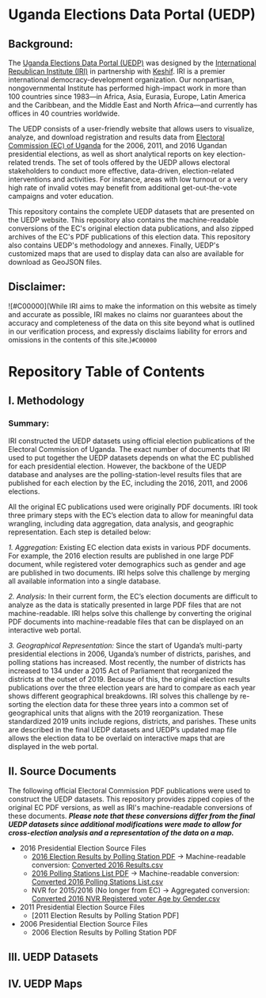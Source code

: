 # Uganda Elections Data Portal (UEDP)
## Background:
The [Uganda Elections Data Portal (UEDP)](https://uganda.electionsdataportal.org/result/Presidential/2016/National/) was designed by the [International Republican Institute (IRI)](https://www.iri.org/) in partnership with [Keshif](https://keshif.me/). IRI is a premier international democracy-development organization. Our nonpartisan, nongovernmental Institute has performed high-impact work in more than 100 countries since 1983—in Africa, Asia, Eurasia, Europe, Latin America and the Caribbean, and the Middle East and North Africa—and currently has offices in 40 countries worldwide.

The UEDP consists of a user-friendly website that allows users to visualize, analyze, and download registration and results data from [Electoral Commission (EC) of Uganda](https://ec.or.ug/) for the 2006, 2011, and 2016 Ugandan presidential elections, as well as short analytical reports on key election-related trends. The set of tools offered by the UEDP allows electoral stakeholders to conduct more effective, data-driven, election-related interventions and activities. For instance, areas with low turnout or a very high rate of invalid votes may benefit from additional get-out-the-vote campaigns and voter education.

This repository contains the complete UEDP datasets that are presented on the UEDP website. This repository also contains the machine-readable conversions of the EC's original election data publications, and also zipped archives of the EC's PDF publications of this election data. This repository also contains UEDP's methodology and annexes. Finally, UEDP's customized maps that are used to display data can also are available for download as GeoJSON files.

## Disclaimer:
![#C00000](While IRI aims to make the information on this website as timely and accurate as possible, IRI makes no claims nor guarantees about the accuracy and completeness of the data on this site beyond what is outlined in our verification process, and expressly disclaims liability for errors and omissions in the contents of this site.)`#C00000`

# Repository Table of Contents
## I. Methodology
### Summary:
IRI constructed the UEDP datasets using official election publications of the Electoral Commission of Uganda. The exact number of documents that IRI used to put together the UEDP datasets depends on what the EC published for each presidential election. However, the backbone of the UEDP database and analyses are the polling-station-level results files that are published for each election by the EC, including the 2016, 2011, and 2006 elections.

All the original EC publications used were originally PDF documents. IRI took three primary steps with the EC’s election data to allow for meaningful data wrangling, including data aggregation, data analysis, and geographic representation. Each step is detailed below:  

*1.	Aggregation:* Existing EC election data exists in various PDF documents. For example, the 2016 election results are published in one large PDF document, while registered voter demographics such as gender and age are published in two documents. IRI helps solve this challenge by merging all available information into a single database.

*2.	Analysis:* In their current form, the EC’s election documents are difficult to analyze as the data is statically presented in large PDF files that are not machine-readable. IRI helps solve this challenge by converting the original PDF documents into machine-readable files that can be displayed on an interactive web portal.

*3.	Geographical Representation:* Since the start of Uganda’s multi-party presidential elections in 2006, Uganda’s number of districts, parishes, and polling stations has increased. Most recently, the number of districts has increased to 134 under a 2015 Act of Parliament that reorganized the districts at the outset of 2019.  Because of this, the original election results publications over the three election years are hard to compare as each year shows different geographical breakdowns. IRI solves this challenge by re-sorting the election data for these three years into a common set of geographical units that aligns with the 2019 reorganization. These standardized 2019 units include regions, districts, and parishes. These units are described in the final UEDP datasets and UEDP’s updated map file allows the election data to be overlaid on interactive maps that are displayed in the web portal.

## II. Source Documents
The following official Electoral Commission PDF publications were used to construct the UEDP datasets. This repository provides zipped copies of the original EC PDF versions, as well as IRI's machine-readable conversions of these documents. ***Please note that these conversions differ from the final UEDP datasets since additional modifications were made to allow for cross-election analysis and a representation of the data on a map.*** 

* 2016 Presidential Election Source Files
    * [2016 Election Results by Polling Station PDF](https://github.com/bt-IRI/UEDP/tree/master/Original%20Source%20Data/2016%20Election/2016%20Election%20Results) &#8594; Machine-readable conversion: [Converted 2016 Results.csv](https://github.com/bt-IRI/UEDP/blob/master/Original%20File%20Conversions/2016%20Conversions/Converted%202016%20Results.csv)
    * [2016 Polling Stations List PDF](https://github.com/bt-IRI/UEDP/tree/master/Original%20Source%20Data/2016%20Election/2016%20Election%20Station%20List) &#8594; Machine-readable conversion: [Converted 2016 Polling Stations List.csv](https://github.com/bt-IRI/UEDP/blob/master/Original%20File%20Conversions/2016%20Conversions/Converted%202016%20Polling%20Stations%20List.csv)
    * NVR for 2015/2016 (No longer from EC) &#8594; Aggregated conversion: [Converted 2016 NVR Registered voter Age by Gender.csv](https://github.com/bt-IRI/UEDP/blob/master/Original%20File%20Conversions/2016%20Conversions/Converted%202016%20NVR%20Registered%20voter%20Age%20by%20Gender.csv)
* 2011 Presidential Election Source Files
    * [2011 Election Results by Polling Station PDF]
* 2006 Presidential Election Source Files
    * 2006 Election Results by Polling Station PDF

## III. UEDP Datasets

## IV. UEDP Maps



